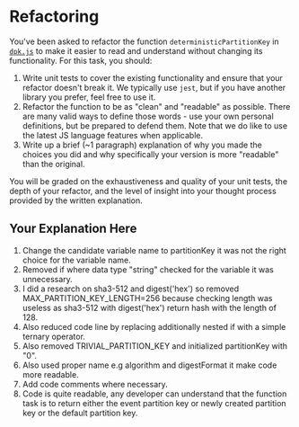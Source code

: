 # Refactoring

You've been asked to refactor the function `deterministicPartitionKey` in [`dpk.js`](dpk.js) to make it easier to read and understand without changing its functionality. For this task, you should:

1. Write unit tests to cover the existing functionality and ensure that your refactor doesn't break it. We typically use `jest`, but if you have another library you prefer, feel free to use it.
2. Refactor the function to be as "clean" and "readable" as possible. There are many valid ways to define those words - use your own personal definitions, but be prepared to defend them. Note that we do like to use the latest JS language features when applicable.
3. Write up a brief (~1 paragraph) explanation of why you made the choices you did and why specifically your version is more "readable" than the original.

You will be graded on the exhaustiveness and quality of your unit tests, the depth of your refactor, and the level of insight into your thought process provided by the written explanation.

## Your Explanation Here

1. Change the candidate variable name to partitionKey it was not the right choice for the variable name.
2. Removed if where data type "string" checked for the variable it was unnecessary.
3. I did a research on sha3-512 and digest('hex') so removed MAX_PARTITION_KEY_LENGTH=256 because checking length was useless as sha3-512 with digest('hex') return hash with the length of 128.
4. Also reduced code line by replacing additionally nested if with a simple ternary operator.
5. Also removed TRIVIAL_PARTITION_KEY and initialized partitionKey with "0".
6. Also used proper name e.g algorithm and digestFormat it make code more readable.
7. Add code comments where necessary.
8. Code is quite readable, any developer can understand that the function task is to return either the event partition key or newly created partition key or the default partition key.
